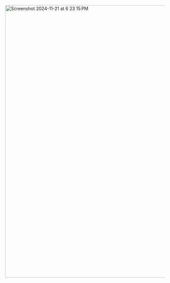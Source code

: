 
<img width="861" alt="Screenshot 2024-11-21 at 6 23 15 PM" src="https://github.com/user-attachments/assets/c2111a95-0d0a-4683-9503-5ca6d48dab0c">
